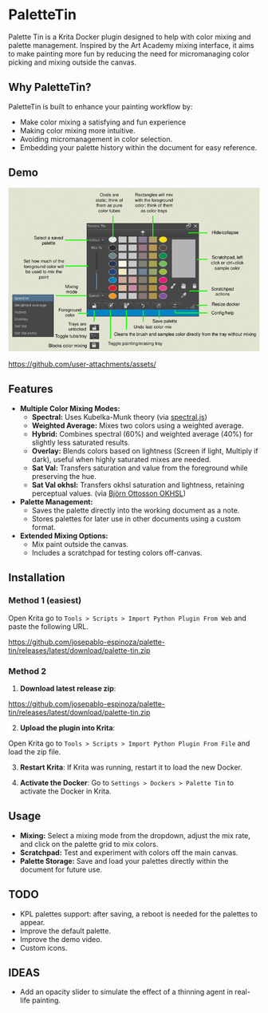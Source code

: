 # PaletteTin

Palette Tin is a Krita Docker plugin designed to help with color mixing and palette management. Inspired by the Art Academy mixing interface, it aims to make painting more fun by reducing the need for micromanaging color picking and mixing outside the canvas.

## Why PaletteTin?

PaletteTin is built to enhance your painting workflow by:
- Make color mixing a satisfying and fun experience
- Making color mixing more intuitive.
- Avoiding micromanagement in color selection.
- Embedding your palette history within the document for easy reference.

## Demo

<p align="center">
  <img src="/readme-assets/palletTin-help.png" />
</p>

https://github.com/user-attachments/assets/

## Features

- **Multiple Color Mixing Modes:**
  - **Spectral:** Uses Kubelka-Munk theory (via [spectral.js](https://github.com/rvanwijnen/spectral.js))
  - **Weighted Average:** Mixes two colors using a weighted average.
  - **Hybrid:** Combines spectral (60%) and weighted average (40%) for slightly less saturated results.
  - **Overlay:** Blends colors based on lightness (Screen if light, Multiply if dark), useful when highly saturated mixes are needed.
  - **Sat Val:** Transfers saturation and value from the foreground while preserving the hue.
  - **Sat Val okhsl:** Transfers okhsl saturation and lightness, retaining perceptual values. (via [Björn Ottosson OKHSL](https://bottosson.github.io/misc/ok_color.h))
- **Palette Management:**
  - Saves the palette directly into the working document as a note.
  - Stores palettes for later use in other documents using a custom format.
- **Extended Mixing Options:**
  - Mix paint outside the canvas.
  - Includes a scratchpad for testing colors off-canvas.

## Installation

### Method 1 (easiest)

Open Krita go to `Tools > Scripts > Import Python Plugin From Web` and paste the following URL.

https://github.com/josepablo-espinoza/palette-tin/releases/latest/download/palette-tin.zip

### Method 2

1. **Download latest release zip**:

  https://github.com/josepablo-espinoza/palette-tin/releases/latest/download/palette-tin.zip

2. **Upload the plugin into Krita**: 

  Open Krita go to `Tools > Scripts > Import Python Plugin From File` and load the zip file.

3. **Restart Krita**: If Krita was running, restart it to load the new Docker.

4. **Activate the Docker**: 
  Go to `Settings > Dockers > Palette Tin` to activate the Docker in Krita.

## Usage

- **Mixing:** Select a mixing mode from the dropdown, adjust the mix rate, and click on the palette grid to mix colors.
- **Scratchpad:** Test and experiment with colors off the main canvas.
- **Palette Storage:** Save and load your palettes directly within the document for future use.

## TODO

- KPL palettes support: after saving, a reboot is needed for the palettes to appear.
- Improve the default palette.
- Improve the demo video.
- Custom icons.

## IDEAS

- Add an opacity slider to simulate the effect of a thinning agent in real-life painting.
